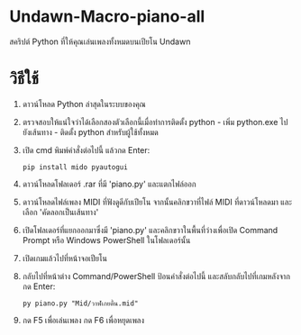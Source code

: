 # Undawn-Macro-piano-all

สคริปต์ Python ที่ให้คุณเล่นเพลงทั้งหมดบนเปียโน Undawn
# วิธีใช้

1. ดาวน์โหลด Python ล่าสุดในระบบของคุณ
2. ตรวจสอบให้แน่ใจว่าได้เลือกสองตัวเลือกนี้เมื่อทำการติดตั้ง python - เพิ่ม python.exe ไปยังเส้นทาง - ติดตั้ง python สำหรับผู้ใช้ทั้งหมด
3. เปิด cmd พิมพ์คำสั่งต่อไปนี้ แล้วกด Enter:
   
     ```
   pip install mido pyautogui
    ```
  
5. ดาวน์โหลดโฟลเดอร์ .rar ที่มี 'piano.py' และแตกไฟล์ออก
6. ดาวน์โหลดไฟล์เพลง MIDI ที่ฟังดูดีกับเปียโน จากนั้นคลิกขวาที่ไฟล์ MIDI ที่ดาวน์โหลดมา และเลือก 'คัดลอกเป็นเส้นทาง'
7. เปิดโฟลเดอร์ที่แยกออกมาซึ่งมี 'piano.py' และคลิกขวาในพื้นที่ว่างเพื่อเปิด Command Prompt หรือ Windows PowerShell ในโฟลเดอร์นั้น
8. เปิดเกมแล้วไปที่หน้าจอเปียโน
9. กลับไปที่หน้าต่าง Command/PowerShell ป้อนคำสั่งต่อไปนี้ และสลับกลับไปที่เกมหลังจากกด Enter:
    ```
   py piano.py "Mid/วาฬเกยตื้น.mid"
     ```
10. กด F5 เพื่อเล่นเพลง กด F6 เพื่อหยุดเพลง

